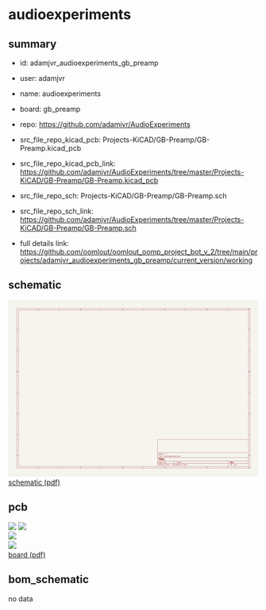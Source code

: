 # audioexperiments
 
## summary 
* id: adamjvr_audioexperiments_gb_preamp
* user: adamjvr
* name: audioexperiments
* board: gb_preamp
* repo: https://github.com/adamjvr/AudioExperiments
* src_file_repo_kicad_pcb: Projects-KiCAD/GB-Preamp/GB-Preamp.kicad_pcb
* src_file_repo_kicad_pcb_link: https://github.com/adamjvr/AudioExperiments/tree/master/Projects-KiCAD/GB-Preamp/GB-Preamp.kicad_pcb


* src_file_repo_sch: Projects-KiCAD/GB-Preamp/GB-Preamp.sch
* src_file_repo_sch_link: https://github.com/adamjvr/AudioExperiments/tree/master/Projects-KiCAD/GB-Preamp/GB-Preamp.sch
* full details link: https://github.com/oomlout/oomlout_oomp_project_bot_v_2/tree/main/projects/adamjvr_audioexperiments_gb_preamp/current_version/working  

## schematic  
![](working_schematic_600.png)  
[schematic (pdf)](working_schematic.pdf) 






















## pcb  
![](working_3d_600.png) 
![](working_3d_front_600.png)  
![](working_3d_back_600.png)  
![](working_600.png)  
[board (pdf)](working.pdf)  


## bom_schematic
no data


